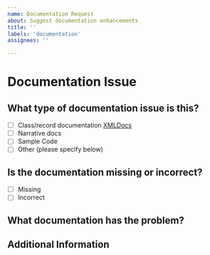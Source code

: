 ```yaml
---
name: Documentation Request
about: Suggest documentation enhancements
title: ''
labels: 'documentation'
assignees: ''

---
```


# Documentation Issue

## What type of documentation issue is this?

- [ ] Class/record documentation [XMLDocs](https://learn.microsoft.com/en-us/dotnet/csharp/language-reference/xmldoc/)
- [ ] Narrative docs
- [ ] Sample Code
- [ ] Other (please specify below)

## Is the documentation missing or incorrect?

- [ ] Missing
- [ ] Incorrect

## What documentation has the problem?

<!-- Please replace this line with a description or link to the documentation is at fault, if any. -->

## Additional Information

<!-- Please replace this line with a description or link to the documentation is at fault, if any.-->

